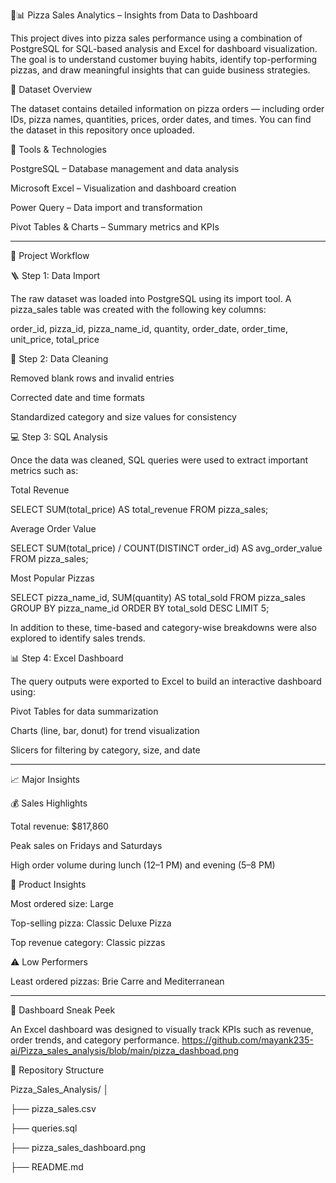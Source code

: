 🍕📊 Pizza Sales Analytics – Insights from Data to Dashboard

This project dives into pizza sales performance using a combination of PostgreSQL for SQL-based analysis and Excel for dashboard visualization.
The goal is to understand customer buying habits, identify top-performing pizzas, and draw meaningful insights that can guide business strategies.


📂 Dataset Overview

The dataset contains detailed information on pizza orders — including order IDs, pizza names, quantities, prices, order dates, and times.
You can find the dataset in this repository once uploaded.



🧰 Tools & Technologies

PostgreSQL – Database management and data analysis

Microsoft Excel – Visualization and dashboard creation

Power Query – Data import and transformation

Pivot Tables & Charts – Summary metrics and KPIs



---

🔄 Project Workflow

🪜 Step 1: Data Import

The raw dataset was loaded into PostgreSQL using its import tool.
A pizza_sales table was created with the following key columns:

order_id, pizza_id, pizza_name_id, quantity, order_date, order_time, unit_price, total_price


🧹 Step 2: Data Cleaning

Removed blank rows and invalid entries

Corrected date and time formats

Standardized category and size values for consistency


💻 Step 3: SQL Analysis

Once the data was cleaned, SQL queries were used to extract important metrics such as:

Total Revenue

SELECT SUM(total_price) AS total_revenue FROM pizza_sales;

Average Order Value

SELECT SUM(total_price) / COUNT(DISTINCT order_id) AS avg_order_value FROM pizza_sales;

Most Popular Pizzas

SELECT pizza_name_id, SUM(quantity) AS total_sold
FROM pizza_sales
GROUP BY pizza_name_id
ORDER BY total_sold DESC
LIMIT 5;

In addition to these, time-based and category-wise breakdowns were also explored to identify sales trends.

📊 Step 4: Excel Dashboard

The query outputs were exported to Excel to build an interactive dashboard using:

Pivot Tables for data summarization

Charts (line, bar, donut) for trend visualization

Slicers for filtering by category, size, and date



---

📈 Major Insights

💰 Sales Highlights

Total revenue: $817,860

Peak sales on Fridays and Saturdays

High order volume during lunch (12–1 PM) and evening (5–8 PM)


🍕 Product Insights

Most ordered size: Large

Top-selling pizza: Classic Deluxe Pizza

Top revenue category: Classic pizzas


⚠️ Low Performers

Least ordered pizzas: Brie Carre and Mediterranean



---

🧾 Dashboard Sneak Peek

An Excel dashboard was designed to visually track KPIs such as revenue, order trends, and category performance.
https://github.com/mayank235-ai/Pizza_sales_analysis/blob/main/pizza_dashboad.png



📁 Repository Structure

Pizza_Sales_Analysis/
│

├── pizza_sales.csv

├── queries.sql

├── pizza_sales_dashboard.png

├── README.md



